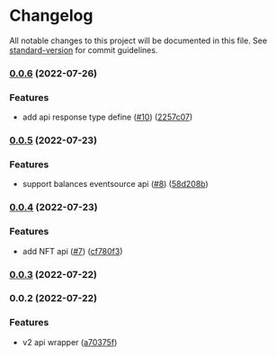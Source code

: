 # Changelog

All notable changes to this project will be documented in this file. See [standard-version](https://github.com/conventional-changelog/standard-version) for commit guidelines.

### [0.0.6](https://github.com/izayl/zapperfi-api/compare/v0.0.5...v0.0.6) (2022-07-26)


### Features

* add api response type define ([#10](https://github.com/izayl/zapperfi-api/issues/10)) ([2257c07](https://github.com/izayl/zapperfi-api/commit/2257c0777f8fc28925e643d36aa3b8885e4ada76))

### [0.0.5](https://github.com/izayl/zapperfi-api/compare/v0.0.4...v0.0.5) (2022-07-23)


### Features

* support balances eventsource api ([#8](https://github.com/izayl/zapperfi-api/issues/8)) ([58d208b](https://github.com/izayl/zapperfi-api/commit/58d208b4055c4395fac2d4588014259cb98c4557))

### [0.0.4](https://github.com/izayl/zapperfi-api/compare/v0.0.3...v0.0.4) (2022-07-23)


### Features

* add NFT api ([#7](https://github.com/izayl/zapperfi-api/issues/7)) ([cf780f3](https://github.com/izayl/zapperfi-api/commit/cf780f3d3823aa00e20c9057fcaee3c3913e7af3))

### [0.0.3](https://github.com/izayl/zapperfi-api/compare/v0.0.2...v0.0.3) (2022-07-22)

### 0.0.2 (2022-07-22)


### Features

* v2 api wrapper ([a70375f](https://github.com/izayl/zapperfi-api/commit/a70375fbb0749ced163d881b2458cb0b0d149426))

